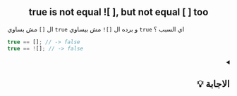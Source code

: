 <h2 align=center>true is not equal ![ ], but not equal [ ] too</h2>

ال `[]` مش بساوي `true` و برده ال `[]!` مش بيساوي `true` اي السبب ؟

```javascript
true == []; // -> false
true == ![]; // -> false
```


<details dir=rtl>
  <summary>
    <h2>الاجابة 💡</h2>
  </summary>
  
أنا عندي ال `(==) abstract equality` بتعمل مقارنة بين عددين, يعني ال left side و ال right side لازم يكونوا أعداد زي كدا
  
  ```javascript
  4 == 4  // true
  3 == 9  // false
  ```
بس ال js engine لما يجي يقارن ال two sides مع بعض هيلاقي انهم مش `Numbers` فبيعمل `Automatic conversion` ليهم بحيث يحولهم لأرقام.
 
و عشان يحولهم لارقام بيستخدم ال `+` بالشكل دا: 
  
```javascript
  +true == +[];
  +true == + ![];
```
كدا أنا عندي ال left side بيساوي `true+` و دا معناه ان ال `true` هيتحول ل `Number data type` اذا هيتحول ل **`1`**.
  بينما ال right side سواء كان `[]! +` أو `[]+`  فدا معناه ان ال `[] empty array` هيتحول ل `Number data type` اذا هيتحول ل **`0`**.
  
  نستنتج من كدا ان الطرفين مش متساويين
  
  ---
  
  نقدر نمثل الكلام دا بالشكل دا
  
  ```javascript
    true == []; // false
    true == ![]; // false
  
  // js engine converts sides to Numbers by using uniary operator (+) 
    +true == +[];
    +true == + ![];
  
 // +true converts to 1 whereas +[] & ! +[] converts to 0
    1 == 0; // result is: false
    1 == 0; // result is: false
  ```
  
  
  
</details>


